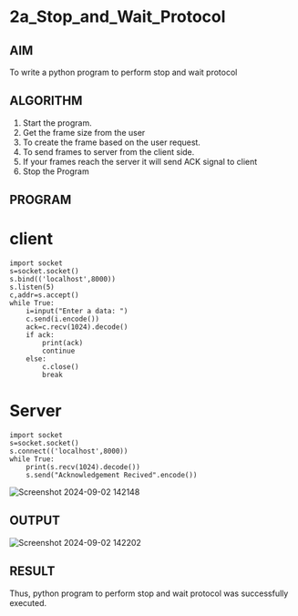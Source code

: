 # 2a_Stop_and_Wait_Protocol
## AIM 
To write a python program to perform stop and wait protocol
## ALGORITHM
1. Start the program.
2. Get the frame size from the user
3. To create the frame based on the user request.
4. To send frames to server from the client side.
5. If your frames reach the server it will send ACK signal to client
6. Stop the Program
## PROGRAM
# client 
```
import socket
s=socket.socket()
s.bind(('localhost',8000))
s.listen(5)
c,addr=s.accept()
while True:
    i=input("Enter a data: ")
    c.send(i.encode())
    ack=c.recv(1024).decode()
    if ack:
        print(ack)
        continue
    else:
        c.close()
        break
```
# Server 
```
import socket
s=socket.socket()
s.connect(('localhost',8000))
while True:
    print(s.recv(1024).decode())
    s.send("Acknowledgement Recived".encode())
```


![Screenshot 2024-09-02 142148](https://github.com/user-attachments/assets/69345839-93e1-4411-b24b-31e70e4230e4)

## OUTPUT

![Screenshot 2024-09-02 142202](https://github.com/user-attachments/assets/17522c4b-b659-473f-a341-07dce00d375a)

## RESULT
Thus, python program to perform stop and wait protocol was successfully executed.
